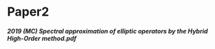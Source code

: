 # Paper2

##### 2019 \(MC\) Spectral approximation of elliptic operators by the Hybrid High-Order method.pdf



